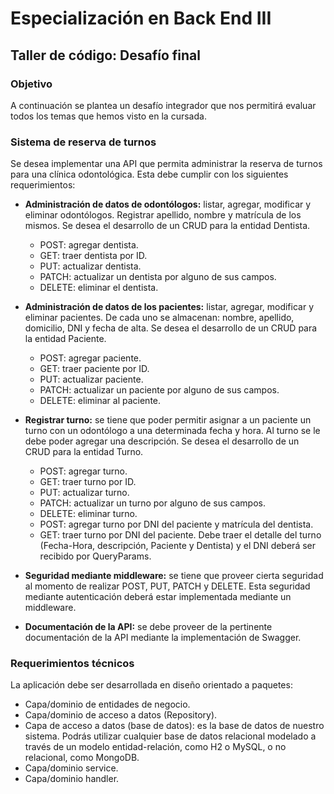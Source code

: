 # Especialización en Back End III

## Taller de código: Desafío final

### Objetivo
A continuación se plantea un desafío integrador que nos permitirá evaluar todos los temas que hemos visto en la cursada.

### Sistema de reserva de turnos
Se desea implementar una API que permita administrar la reserva de turnos para una clínica odontológica. Esta debe cumplir con los siguientes requerimientos:

- **Administración de datos de odontólogos:** listar, agregar, modificar y eliminar odontólogos. Registrar apellido, nombre y matrícula de los mismos. Se desea el desarrollo de un CRUD para la entidad Dentista.
    - POST: agregar dentista.
    - GET: traer dentista por ID.
    - PUT: actualizar dentista.
    - PATCH: actualizar un dentista por alguno de sus campos.
    - DELETE: eliminar el dentista.

  
- **Administración de datos de los pacientes:** listar, agregar, modificar y eliminar pacientes. De cada uno se almacenan: nombre, apellido, domicilio, DNI y fecha de alta. Se desea el desarrollo de un CRUD para la entidad Paciente.
    - POST: agregar paciente.
    - GET: traer paciente por ID.
    - PUT: actualizar paciente.
    - PATCH: actualizar un paciente por alguno de sus campos.
    - DELETE: eliminar al paciente.

  

- **Registrar turno:** se tiene que poder permitir asignar a un paciente un turno con un odontólogo a una determinada fecha y hora. Al turno se le debe poder agregar una descripción. Se desea el desarrollo de un CRUD para la entidad Turno.
    - POST: agregar turno.
    - GET: traer turno por ID.
    - PUT: actualizar turno.
    - PATCH: actualizar un turno por alguno de sus campos.
    - DELETE: eliminar turno.
    - POST: agregar turno por DNI del paciente y matrícula del dentista.
    - GET: traer turno por DNI del paciente. Debe traer el detalle del turno (Fecha-Hora, descripción, Paciente y Dentista) y el DNI deberá ser recibido por QueryParams.

- **Seguridad mediante middleware:** se tiene que proveer cierta seguridad al momento de realizar POST, PUT, PATCH y DELETE. Esta seguridad mediante autenticación deberá estar implementada mediante un middleware.

- **Documentación de la API:** se debe proveer de la pertinente documentación de la API mediante la implementación de Swagger.

### Requerimientos técnicos
La aplicación debe ser desarrollada en diseño orientado a paquetes:

- Capa/dominio de entidades de negocio.
- Capa/dominio de acceso a datos (Repository).
- Capa de acceso a datos (base de datos): es la base de datos de nuestro sistema. Podrás utilizar cualquier base de datos relacional modelado a través de un modelo entidad-relación, como H2 o MySQL, o no relacional, como MongoDB.
- Capa/dominio service.
- Capa/dominio handler.
